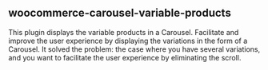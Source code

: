 ## woocommerce-carousel-variable-products
This plugin displays the variable products in a Carousel.
Facilitate and improve the user experience by displaying the variations in the form of a Carousel.
It solved the problem: the case where you have several variations, and you want to facilitate the user experience by eliminating the scroll.
